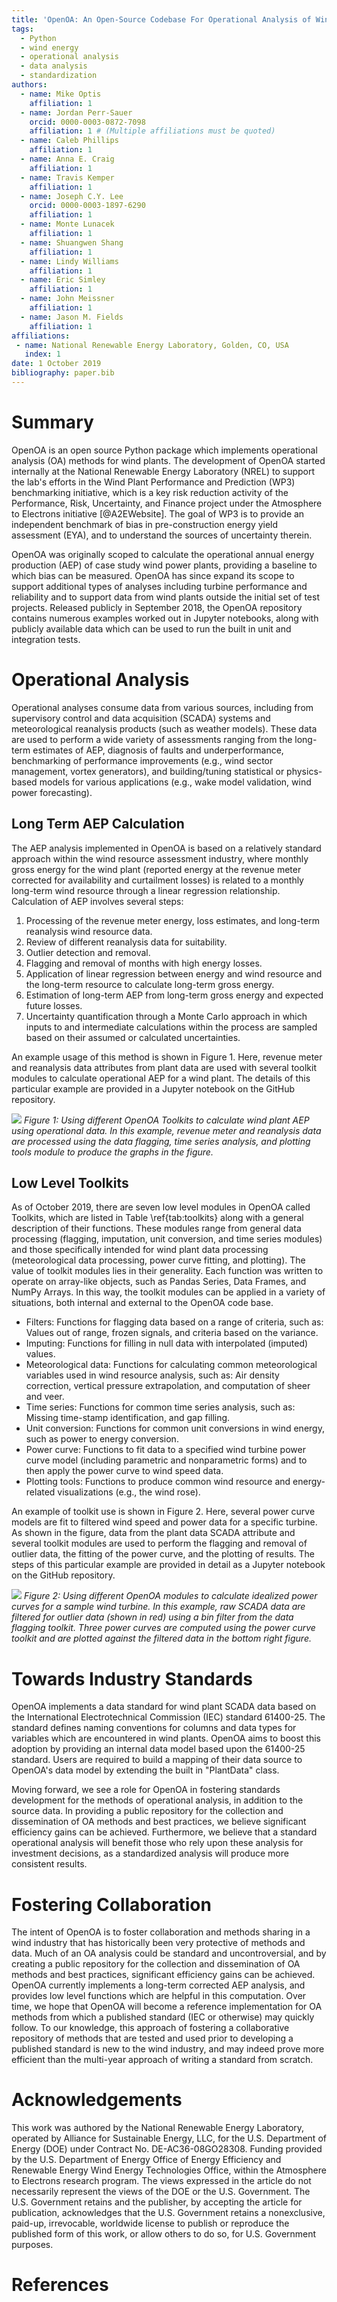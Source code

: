 ```yaml
---
title: 'OpenOA: An Open-Source Codebase For Operational Analysis of Wind Farms'
tags:
  - Python
  - wind energy
  - operational analysis
  - data analysis
  - standardization
authors:
  - name: Mike Optis
    affiliation: 1
  - name: Jordan Perr-Sauer
    orcid: 0000-0003-0872-7098
    affiliation: 1 # (Multiple affiliations must be quoted)
  - name: Caleb Phillips
    affiliation: 1
  - name: Anna E. Craig
    affiliation: 1
  - name: Travis Kemper
    affiliation: 1
  - name: Joseph C.Y. Lee
    orcid: 0000-0003-1897-6290
    affiliation: 1
  - name: Monte Lunacek
    affiliation: 1
  - name: Shuangwen Shang
    affiliation: 1
  - name: Lindy Williams
    affiliation: 1
  - name: Eric Simley
    affiliation: 1
  - name: John Meissner
    affiliation: 1
  - name: Jason M. Fields
    affiliation: 1
affiliations:
 - name: National Renewable Energy Laboratory, Golden, CO, USA
   index: 1
date: 1 October 2019
bibliography: paper.bib
---
```


# Summary

OpenOA is an open source Python package which implements operational analysis (OA) methods for wind plants.
The development of OpenOA started internally at the National Renewable Energy Laboratory (NREL) to support the lab's efforts in the Wind Plant Performance and Prediction (WP3) benchmarking initiative, which is a key risk reduction activity of the Performance, Risk, Uncertainty, and Finance project under the Atmosphere to Electrons initiative [@A2EWebsite].
The goal of WP3 is to provide an independent benchmark of bias in pre-construction energy yield assessment (EYA), and to understand the sources of uncertainty therein.

OpenOA was originally scoped to calculate the operational annual energy production (AEP) of case study wind power plants, providing a baseline to which bias can be measured.
OpenOA has since expand its scope to support additional types of analyses including turbine performance and reliability and to support data from wind plants outside the initial set of test projects.
Released publicly in September 2018, the OpenOA repository contains numerous examples worked out in Jupyter notebooks, along with publicly available data which can be used to run the built in unit and integration tests.

# Operational Analysis
Operational analyses consume data from various sources, including from supervisory control and data acquisition (SCADA) systems and meteorological reanalysis products (such as weather models).
These data are used to perform a wide variety of assessments ranging from the long-term estimates of AEP, diagnosis of faults and underperformance, benchmarking of performance improvements (e.g., wind sector management, vortex generators), and building/tuning statistical or physics-based models for various applications (e.g., wake model validation, wind power forecasting).

## Long Term AEP Calculation

The AEP analysis implemented in OpenOA is based on a relatively standard approach within the wind resource assessment industry, where monthly gross energy for the wind plant (reported energy at the revenue meter corrected for availability and curtailment losses) is related to a monthly long-term wind resource through a linear regression relationship.
Calculation of AEP involves several steps:

1. Processing of the revenue meter energy, loss estimates, and long-term reanalysis wind resource data.
2. Review of different reanalysis data for suitability.
3. Outlier detection and removal.
4. Flagging and removal of months with high energy losses.
5. Application of linear regression between energy and wind resource and the long-term resource to calculate long-term gross energy.
6. Estimation of long-term AEP from long-term gross energy and expected future losses.
7. Uncertainty quantification through a Monte Carlo approach in which inputs to and intermediate calculations within the process are sampled based on their assumed or calculated uncertainties.

An example usage of this method is shown in Figure 1.
Here, revenue meter and reanalysis data attributes from plant data are used with several toolkit modules to calculate operational AEP for a wind plant.
The details of this particular example are provided in a Jupyter notebook on the GitHub repository.

![](aep_analysis_v3.png)
*Figure 1: Using different OpenOA Toolkits to calculate wind plant AEP using operational data.
In this example, revenue meter and reanalysis data are processed using the data flagging, time series analysis, and plotting tools module to produce the graphs in the figure.*

## Low Level Toolkits
As of October 2019, there are seven low level modules in OpenOA called Toolkits, which are listed in Table \ref{tab:toolkits} along with a general description of their functions.
These modules range from general data processing (flagging, imputation, unit conversion, and time series modules) and those specifically intended for wind plant data processing (meteorological data processing, power curve fitting, and plotting).
The value of toolkit modules lies in their generality.
Each function was written to operate on array-like objects, such as Pandas Series, Data Frames, and NumPy Arrays.
In this way, the toolkit modules can be applied in a variety of situations, both internal and external to the OpenOA code base.

- Filters: Functions for flagging data based on a range of criteria, such as: Values out of range, frozen signals, and criteria based on the variance.
- Imputing: Functions for filling in null data with interpolated (imputed) values.
- Meteorological data: Functions for calculating common meteorological variables used in wind resource analysis, such as: Air density correction, vertical pressure extrapolation, and computation of sheer and veer.
- Time series: Functions for common time series analysis, such as: Missing time-stamp identification, and gap filling.
- Unit conversion: Functions for common unit conversions in wind energy, such as power to energy conversion.
- Power curve: Functions to fit data to a specified wind turbine power curve model (including parametric and nonparametric forms) and to then apply the power curve to wind speed data.
- Plotting tools: Functions to produce common wind resource and energy-related visualizations (e.g., the wind rose).

An example of toolkit use is shown in Figure 2.
Here, several power curve models are fit to filtered wind speed and power data for a specific turbine.
As shown in the figure, data from the plant data SCADA attribute and several toolkit modules are used to perform the flagging and removal of outlier data, the fitting of the power curve, and the plotting of results.
The steps of this particular example are provided in detail as a Jupyter notebook on the GitHub repository.

![](pc_analysis_v2.png)
*Figure 2: Using different OpenOA modules to calculate idealized power curves for a sample wind turbine. In this example, raw SCADA data are filtered for outlier data (shown in red) using a bin filter from the data flagging toolkit. Three power curves are computed using the power curve toolkit and are plotted against the filtered data in the bottom right figure.*

# Towards Industry Standards
OpenOA implements a data standard for wind plant SCADA data based on the International Electrotechnical Commission (IEC) standard 61400-25.
The standard defines naming conventions for columns and data types for variables which are encountered in wind plants.
OpenOA aims to boost this adoption by providing an internal data model based upon the 61400-25 standard.
Users are required to build a mapping of their data source to OpenOA's data model by extending the built in "PlantData" class.

Moving forward, we see a role for OpenOA in fostering standards development for the methods of operational analysis, in addition to the source data.
In providing a public repository for the collection and dissemination of OA methods and best practices, we believe significant efficiency gains can be achieved.
Furthermore, we believe that a standard operational analysis will benefit those who rely upon these analysis for investment decisions, as a standardized analysis will produce more consistent results.

# Fostering Collaboration
The intent of OpenOA is to foster collaboration and methods sharing in a wind industry that has historically been very protective of methods and data.
Much of an OA analysis could be standard and uncontroversial, and by creating a public repository for the collection and dissemination of OA methods and best practices, significant efficiency gains can be achieved.
OpenOA currently implements a long-term corrected AEP analysis, and provides low level functions which are helpful in this computation.
Over time, we hope that OpenOA will become a reference implementation for OA methods from which a published standard (IEC or otherwise) may quickly follow.
To our knowledge, this approach of fostering a collaborative repository of methods that are tested and used prior to developing a published standard is new to the wind industry, and may indeed prove more efficient than the multi-year approach of writing a standard from scratch.

# Acknowledgements
This work was authored by the National Renewable Energy Laboratory, operated by Alliance for Sustainable Energy, LLC, for the U.S. Department of Energy (DOE) under Contract No. DE-AC36-08GO28308.
Funding provided by the U.S. Department of Energy Office of Energy Efficiency and Renewable Energy Wind Energy Technologies Office, within the Atmosphere to Electrons research program.
The views expressed in the article do not necessarily represent the views of the DOE or the U.S. Government.
The U.S. Government retains and the publisher, by accepting the article for publication, acknowledges that the U.S. Government retains a nonexclusive, paid-up, irrevocable, worldwide license to publish or reproduce the published form of this work, or allow others to do so, for U.S. Government purposes.

# References
